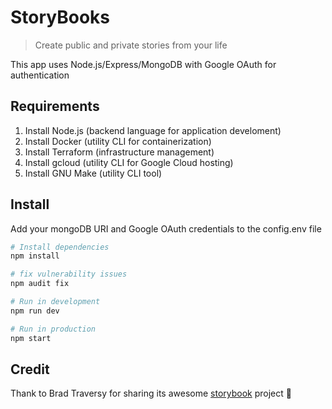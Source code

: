 # StoryBooks

> Create public and private stories from your life

This app uses Node.js/Express/MongoDB with Google OAuth for authentication

## Requirements

1. Install Node.js (backend language for application develoment)
2. Install Docker (utility CLI for containerization)
3. Install Terraform (infrastructure management)
4. Install gcloud (utility CLI for Google Cloud hosting)
4. Install GNU Make (utility CLI tool)



## Install

Add your mongoDB URI and Google OAuth credentials to the config.env file

```bash
# Install dependencies
npm install

# fix vulnerability issues
npm audit fix

# Run in development
npm run dev

# Run in production
npm start
```

## Credit

Thank to Brad Traversy for sharing its awesome [storybook](https://github.com/bradtraversy/storybooks) project 👏
